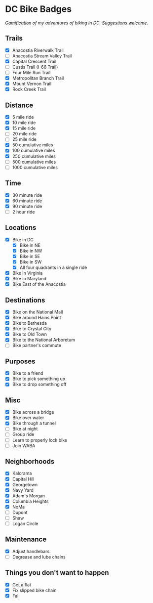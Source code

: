 # DC Bike Badges

_[Gamification](https://en.wikipedia.org/wiki/Achievement_(video_games)) of my adventures of biking in DC. [Suggestions welcome](https://github.com/benbalter/dc-bike-badges/edit/master/README.md)._

## Trails

- [x] Anacostia Riverwalk Trail
- [ ] Anacostia Stream Valley Trail
- [x] Capital Crescent Trail
- [ ] Custis Trail (I-66 Trail)
- [ ] Four Mile Run Trail
- [x] Metropolitan Branch Trail
- [x] Mount Vernon Trail
- [x] Rock Creek Trail

## Distance

- [x] 5 mile ride
- [x] 10 mile ride
- [x] 15 mile ride
- [ ] 20 mile ride
- [ ] 25 mile ride
- [x] 50 cumulative miles
- [x] 100 cumulative miles
- [x] 250 cumulative miles
- [ ] 500 cumulative miles
- [ ] 1000 cumulative miles

## Time

- [x] 30 minute ride
- [x] 60 minute ride
- [x] 90 minute ride
- [ ] 2 hour ride

## Locations

- [x] Bike in DC
  - [x] Bike in NE
  - [x] Bike in NW
  - [x] Bike in SE
  - [x] Bike in SW
  - [x] All four quadrants in a single ride
- [x] Bike in Virginia
- [x] Bike in Maryland
- [x] Bike East of the Anacostia

## Destinations

- [x] Bike on the National Mall
- [x] Bike around Hains Point
- [x] Bike to Bethesda
- [x] Bike to Crystal City
- [x] Bike to Old Town
- [x] Bike to the National Arboretum
- [ ] Bike partner's commute

## Purposes

- [x] Bike to a friend
- [x] Bike to pick something up
- [x] Bike to drop something off

## Misc

- [x] Bike across a bridge
- [x] Bike over water
- [x] Bike through a tunnel
- [ ] Bike at night
- [ ] Group ride
- [ ] Learn to properly lock bike
- [ ] Join WABA

## Neighborhoods

- [x] Kalorama
- [x] Capital Hill
- [X] Georgetown
- [x] Navy Yard
- [x] Adam's Morgan
- [x] Columbia Heights
- [x] NoMa
- [ ] Dupont
- [ ] Shaw
- [ ] Logan Circle 

## Maintenance

- [x] Adjust handlebars
- [ ] Degrease and lube chains

## Things you don't want to happen

- [x] Get a flat
- [x] Fix slipped bike chain
- [x] Fall